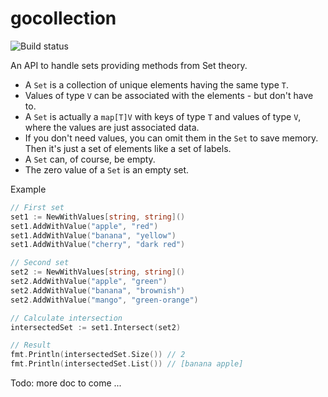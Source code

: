 # gocollection

![Build status](https://github.com/tztz/gocollection/actions/workflows/build.yml/badge.svg)

An API to handle sets providing methods from Set theory.

- A `Set` is a collection of unique elements having the same type `T`.
- Values of type `V` can be associated with the elements - but don't have to.
- A `Set` is actually a `map[T]V` with keys of type `T` and values of type `V`, where the values are just associated data.
- If you don't need values, you can omit them in the `Set` to save memory. Then it's just a set of elements like a set of labels.
- A `Set` can, of course, be empty.
- The zero value of a `Set` is an empty set.

Example

```go
// First set
set1 := NewWithValues[string, string]()
set1.AddWithValue("apple", "red")
set1.AddWithValue("banana", "yellow")
set1.AddWithValue("cherry", "dark red")

// Second set
set2 := NewWithValues[string, string]()
set2.AddWithValue("apple", "green")
set2.AddWithValue("banana", "brownish")
set2.AddWithValue("mango", "green-orange")

// Calculate intersection
intersectedSet := set1.Intersect(set2)

// Result
fmt.Println(intersectedSet.Size()) // 2
fmt.Println(intersectedSet.List()) // [banana apple]
```

Todo: more doc to come ...
